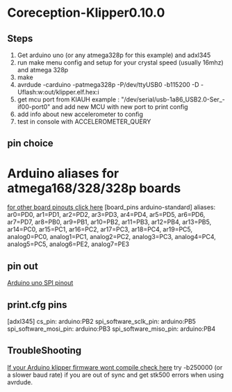 # Coreception-Klipper0.10.0
 

## Steps
1. Get arduino uno (or any atmega328p for this example) and adxl345
2. run make menu config and setup for your crystal speed (usually 16mhz) and atmega 328p
3. make 
4. avrdude -carduino -patmega328p -P/dev/ttyUSB0 -b115200 -D -Uflash:w:out/klipper.elf.hex:i
4. get mcu port from KIAUH example : "/dev/serial/usb-1a86_USB2.0-Ser_-if00-port0" and add new MCU with new port to print config 
5. add info about new accelerometer to config
4. test in console with ACCELEROMETER_QUERY

## pin choice
# Arduino aliases for atmega168/328/328p boards
[for other board pinouts click here](https://github.com/Klipper3d/klipper/blob/master/config/sample-aliases.cfg)
[board_pins arduino-standard]
aliases:
    ar0=PD0, ar1=PD1, ar2=PD2, ar3=PD3, ar4=PD4,
    ar5=PD5, ar6=PD6, ar7=PD7, ar8=PB0, ar9=PB1,
    ar10=PB2, ar11=PB3, ar12=PB4, ar13=PB5, ar14=PC0,
    ar15=PC1, ar16=PC2, ar17=PC3, ar18=PC4, ar19=PC5,
    analog0=PC0, analog1=PC1, analog2=PC2, analog3=PC3, analog4=PC4,
    analog5=PC5, analog6=PE2, analog7=PE3
	
## pin out	
[Arduino uno SPI pinout](https://www.etechnophiles.com/wp-content/uploads/2020/11/SPI.png)

## print.cfg pins
[adxl345]
cs_pin: arduino:PB2
spi_software_sclk_pin: arduino:PB5
spi_software_mosi_pin: arduino:PB3
spi_software_miso_pin: arduino:PB4

## TroubleShooting
[If your Arduino klipper firmware wont compile check here](https://github.com/Klipper3d/klipper/issues/4938#issuecomment-1094246978)
	try -b250000 (or a slower baud rate) if you are out of sync and get stk500 errors when using avrdude.
